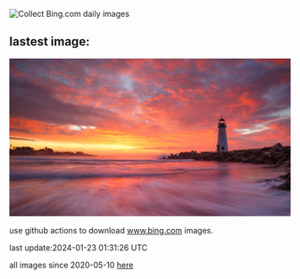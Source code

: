 ![Collect Bing.com daily images](https://github.com/counter2015/bing-daily-images/workflows/Collect%20Bing.com%20daily%20images/badge.svg)
## lastest image:
![](images/SantaCruzSunrise.jpg)

use github actions to download www.bing.com images.

last update:2024-01-23 01:31:26 UTC

all images since 2020-05-10 [here](https://github.com/counter2015/bing-daily-images/tree/master/images) 
